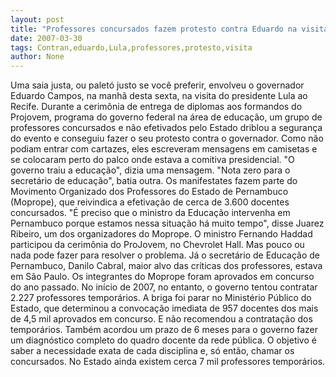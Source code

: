 ```yaml
---
layout: post
title: "Professores concursados fazem protesto contra Eduardo na visita de Lula"
date: 2007-03-30
tags: Contran,eduardo,Lula,professores,protesto,visita
author: None
---
```

Uma saia justa, ou paletó justo se você preferir, envolveu o governador Eduardo Campos, na manhã desta sexta, na visita do presidente Lula ao Recife.
Durante a cerimônia de entrega de diplomas aos formandos do Projovem, programa do governo federal na área de educação, um grupo de professores concursados e não efetivados pelo Estado driblou a segurança do evento e conseguiu fazer o seu protesto contra o governador.
Como não podiam entrar com cartazes, eles escreveram mensagens em camisetas e se colocaram perto do palco onde estava a comitiva presidencial.
\"O governo traiu a educação\", dizia uma mensagem. \"Nota zero para o secretário de educação\", batia outra.
Os manifestates fazem parte do Movimento Organizado dos Professores do Estado de Pernambuco (Moprope), que reivindica a efetivação de cerca de 3.600 docentes concursados.
\"É preciso que o ministro da Educação intervenha em Pernambuco porque estamos nessa situação há muito tempo\", disse Juarez Ribeiro, um dos organizadores do Moprope.
O ministro Fernando Haddad participou da cerimônia do ProJovem, no Chevrolet Hall. Mas pouco ou nada pode fazer para resolver o problema.
Já o secretário de Educação de Pernambuco, Danilo Cabral, maior alvo das críticas dos professores, estava em São Paulo.
Os integrantes do Moprope foram aprovados em concurso do ano passado. No início de 2007, no entanto, o governo tentou contratar 2.227 professores temporários.
A briga foi parar no Ministério Público do Estado, que determinou a convocação imediata de 957 docentes dos mais de 4,5 mil aprovados em concurso. E não recomendou a contratação dos temporários.
Também acordou um prazo de 6 meses para o governo fazer um diagnóstico completo do quadro docente da rede pública.
O objetivo é saber a necessidade exata de cada disciplina e, só então, chamar os concursados.
No Estado ainda existem cerca 7 mil professores temporários. 